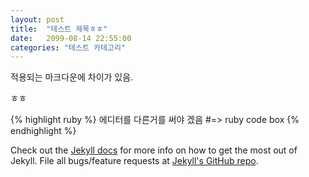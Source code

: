 ```yaml
---
layout: post
title:  "테스트 제목ㅎㅎ"
date:   2099-08-14 22:55:00
categories: "테스트 카테고리"
---
```


적용되는 마크다운에 차이가 있음.

ㅎㅎ

{% highlight ruby %}
에디터를
  다른거를 써야
겠음
#=> ruby code box
{% endhighlight %}

Check out the [Jekyll docs][jekyll] for more info on how to get the most out of Jekyll. File all bugs/feature requests at [Jekyll's GitHub repo][jekyll-gh].

[jekyll-gh]: https://github.com/mojombo/jekyll
[jekyll]:    http://jekyllrb.com
